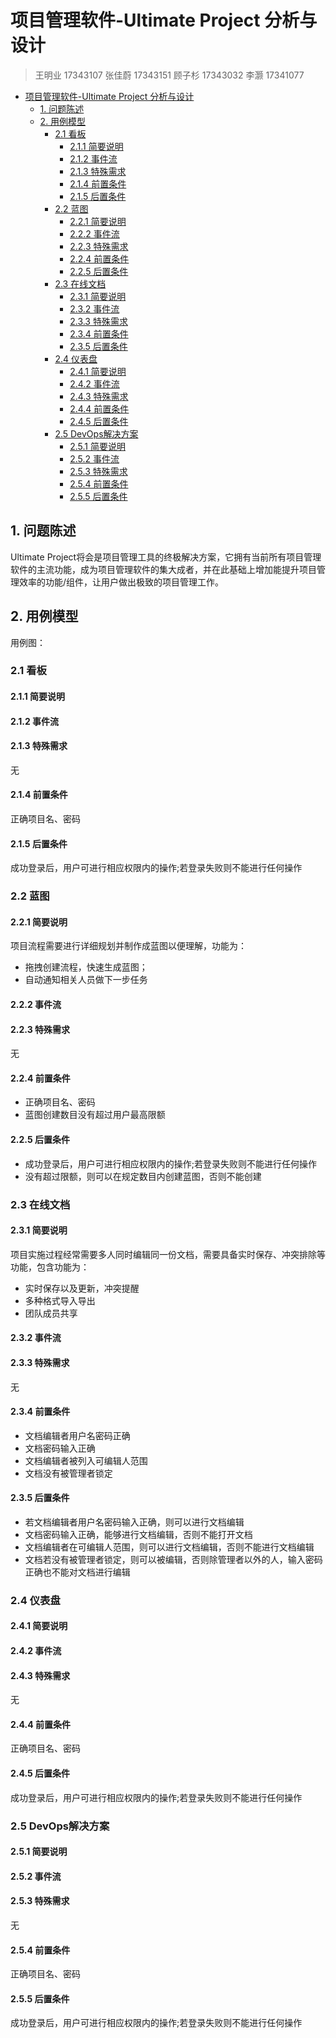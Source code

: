 # 项目管理软件-Ultimate Project 分析与设计

> 王明业	17343107
> 张佳蔚	17343151
> 顾子杉	17343032
> 李灏	    17341077

- [项目管理软件-Ultimate Project 分析与设计](#项目管理软件-ultimate-project-分析与设计)
  - [1. 问题陈述](#1-问题陈述)
  - [2. 用例模型](#2-用例模型)
    - [2.1 看板](#21-看板)
      - [2.1.1 简要说明](#211-简要说明)
      - [2.1.2 事件流](#212-事件流)
      - [2.1.3 特殊需求](#213-特殊需求)
      - [2.1.4 前置条件](#214-前置条件)
      - [2.1.5 后置条件](#215-后置条件)
    - [2.2 蓝图](#22-蓝图)
      - [2.2.1 简要说明](#221-简要说明)
      - [2.2.2 事件流](#222-事件流)
      - [2.2.3 特殊需求](#223-特殊需求)
      - [2.2.4 前置条件](#224-前置条件)
      - [2.2.5 后置条件](#225-后置条件)
    - [2.3 在线文档](#23-在线文档)
      - [2.3.1 简要说明](#231-简要说明)
      - [2.3.2 事件流](#232-事件流)
      - [2.3.3 特殊需求](#233-特殊需求)
      - [2.3.4 前置条件](#234-前置条件)
      - [2.3.5 后置条件](#235-后置条件)
    - [2.4 仪表盘](#24-仪表盘)
      - [2.4.1 简要说明](#241-简要说明)
      - [2.4.2 事件流](#242-事件流)
      - [2.4.3 特殊需求](#243-特殊需求)
      - [2.4.4 前置条件](#244-前置条件)
      - [2.4.5 后置条件](#245-后置条件)
    - [2.5 DevOps解决方案](#25-devops解决方案)
      - [2.5.1 简要说明](#251-简要说明)
      - [2.5.2 事件流](#252-事件流)
      - [2.5.3 特殊需求](#253-特殊需求)
      - [2.5.4 前置条件](#254-前置条件)
      - [2.5.5 后置条件](#255-后置条件)


## 1. 问题陈述
Ultimate Project将会是项目管理工具的终极解决方案，它拥有当前所有项目管理软件的主流功能，成为项目管理软件的集大成者，并在此基础上增加能提升项目管理效率的功能/组件，让用户做出极致的项目管理工作。


## 2. 用例模型

用例图：


### 2.1 看板

#### 2.1.1 简要说明

#### 2.1.2 事件流

#### 2.1.3 特殊需求

无

#### 2.1.4 前置条件

正确项目名、密码

#### 2.1.5 后置条件

成功登录后，用户可进行相应权限内的操作;若登录失败则不能进行任何操作



### 2.2 蓝图

#### 2.2.1 简要说明
项目流程需要进行详细规划并制作成蓝图以便理解，功能为：
- 拖拽创建流程，快速生成蓝图；
- 自动通知相关人员做下一步任务
#### 2.2.2 事件流

#### 2.2.3 特殊需求

无

#### 2.2.4 前置条件

- 正确项目名、密码
- 蓝图创建数目没有超过用户最高限额

#### 2.2.5 后置条件

- 成功登录后，用户可进行相应权限内的操作;若登录失败则不能进行任何操作
- 没有超过限额，则可以在规定数目内创建蓝图，否则不能创建


### 2.3 在线文档

#### 2.3.1 简要说明
项目实施过程经常需要多人同时编辑同一份文档，需要具备实时保存、冲突排除等功能，包含功能为：

- 实时保存以及更新，冲突提醒
- 多种格式导入导出
- 团队成员共享

#### 2.3.2 事件流

#### 2.3.3 特殊需求

无

#### 2.3.4 前置条件

- 文档编辑者用户名密码正确
- 文档密码输入正确
- 文档编辑者被列入可编辑人范围
- 文档没有被管理者锁定

#### 2.3.5 后置条件

- 若文档编辑者用户名密码输入正确，则可以进行文档编辑
- 文档密码输入正确，能够进行文档编辑，否则不能打开文档
- 文档编辑者在可编辑人范围，则可以进行文档编辑，否则不能进行文档编辑
- 文档若没有被管理者锁定，则可以被编辑，否则除管理者以外的人，输入密码正确也不能对文档进行编辑



### 2.4 仪表盘

#### 2.4.1 简要说明

#### 2.4.2 事件流

#### 2.4.3 特殊需求

无

#### 2.4.4 前置条件

正确项目名、密码

#### 2.4.5 后置条件

成功登录后，用户可进行相应权限内的操作;若登录失败则不能进行任何操作



### 2.5 DevOps解决方案

#### 2.5.1 简要说明

#### 2.5.2 事件流

#### 2.5.3 特殊需求

无

#### 2.5.4 前置条件

正确项目名、密码

#### 2.5.5 后置条件

成功登录后，用户可进行相应权限内的操作;若登录失败则不能进行任何操作












